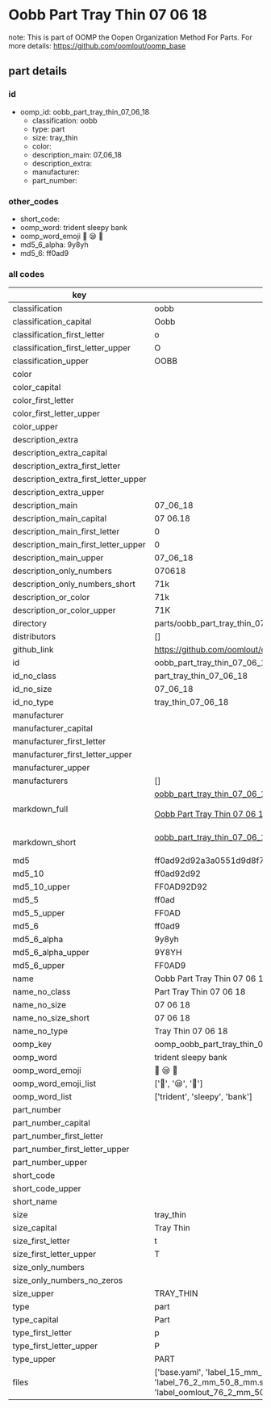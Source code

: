 # Oobb Part Tray Thin 07 06 18  

note: This is part of OOMP the Oopen Organization Method For Parts. For more details: https://github.com/oomlout/oomp_base

##  part details





### id
* oomp_id: oobb_part_tray_thin_07_06_18
  * classification: oobb
  * type: part
  * size: tray_thin
  * color: 
  * description_main: 07_06_18
  * description_extra: 
  * manufacturer: 
  * part_number: 

### other_codes
* short_code: 
* oomp_word: trident sleepy bank
* oomp_word_emoji :trident: :sleepy: :bank:
* md5_6_alpha: 9y8yh
* md5_6: ff0ad9

### all codes 
| key | value |  
| --- | --- |  
| classification | oobb |  
| classification_capital | Oobb |  
| classification_first_letter | o |  
| classification_first_letter_upper | O |  
| classification_upper | OOBB |  
| color |  |  
| color_capital |  |  
| color_first_letter |  |  
| color_first_letter_upper |  |  
| color_upper |  |  
| description_extra |  |  
| description_extra_capital |  |  
| description_extra_first_letter |  |  
| description_extra_first_letter_upper |  |  
| description_extra_upper |  |  
| description_main | 07_06_18 |  
| description_main_capital | 07 06.18 |  
| description_main_first_letter | 0 |  
| description_main_first_letter_upper | 0 |  
| description_main_upper | 07_06_18 |  
| description_only_numbers | 070618 |  
| description_only_numbers_short | 71k |  
| description_or_color | 71k |  
| description_or_color_upper | 71K |  
| directory | parts/oobb_part_tray_thin_07_06_18 |  
| distributors | [] |  
| github_link | https://github.com/oomlout/oomlout_oomp_part_src/tree/main/parts/oobb_part_tray_thin_07_06_18/working |  
| id | oobb_part_tray_thin_07_06_18 |  
| id_no_class | part_tray_thin_07_06_18 |  
| id_no_size | 07_06_18 |  
| id_no_type | tray_thin_07_06_18 |  
| manufacturer |  |  
| manufacturer_capital |  |  
| manufacturer_first_letter |  |  
| manufacturer_first_letter_upper |  |  
| manufacturer_upper |  |  
| manufacturers | [] |  
| markdown_full | [oobb_part_tray_thin_07_06_18](https://github.com/oomlout/oomlout_oomp_part_src/tree/main/parts/oobb_part_tray_thin_07_06_18/working)<br>[](https://github.com/oomlout/oomlout_oomp_part_src/tree/main/parts/oobb_part_tray_thin_07_06_18/working)<br>[Oobb Part Tray Thin 07 06 18](https://github.com/oomlout/oomlout_oomp_part_src/tree/main/parts/oobb_part_tray_thin_07_06_18/working)<br><br> |  
| markdown_short | [oobb_part_tray_thin_07_06_18](https://github.com/oomlout/oomlout_oomp_part_src/tree/main/parts/oobb_part_tray_thin_07_06_18/working)<br><br> |  
| md5 | ff0ad92d92a3a0551d9d8f7346324a6f |  
| md5_10 | ff0ad92d92 |  
| md5_10_upper | FF0AD92D92 |  
| md5_5 | ff0ad |  
| md5_5_upper | FF0AD |  
| md5_6 | ff0ad9 |  
| md5_6_alpha | 9y8yh |  
| md5_6_alpha_upper | 9Y8YH |  
| md5_6_upper | FF0AD9 |  
| name | Oobb Part Tray Thin 07 06 18 |  
| name_no_class | Part Tray Thin 07 06 18 |  
| name_no_size | 07 06 18 |  
| name_no_size_short | 07 06 18 |  
| name_no_type | Tray Thin 07 06 18 |  
| oomp_key | oomp_oobb_part_tray_thin_07_06_18 |  
| oomp_word | trident sleepy bank |  
| oomp_word_emoji | :trident: :sleepy: :bank: |  
| oomp_word_emoji_list | [':trident:', ':sleepy:', ':bank:'] |  
| oomp_word_list | ['trident', 'sleepy', 'bank'] |  
| part_number |  |  
| part_number_capital |  |  
| part_number_first_letter |  |  
| part_number_first_letter_upper |  |  
| part_number_upper |  |  
| short_code |  |  
| short_code_upper |  |  
| short_name |  |  
| size | tray_thin |  
| size_capital | Tray Thin |  
| size_first_letter | t |  
| size_first_letter_upper | T |  
| size_only_numbers |  |  
| size_only_numbers_no_zeros |  |  
| size_upper | TRAY_THIN |  
| type | part |  
| type_capital | Part |  
| type_first_letter | p |  
| type_first_letter_upper | P |  
| type_upper | PART |  
| files | ['base.yaml', 'label_15_mm_30_mm.pdf', 'label_15_mm_30_mm.svg', 'label_76_2_mm_50_8_mm.pdf', 'label_76_2_mm_50_8_mm.svg', 'label_oomlout_76_2_mm_50_8_mm.pdf', 'label_oomlout_76_2_mm_50_8_mm.svg', 'readme.md', 'working.json', 'working.yaml'] |  
